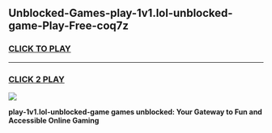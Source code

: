 
## Unblocked-Games-play-1v1.lol-unblocked-game-Play-Free-coq7z
<h3>
<a href="https://premium76.site?title=play-1v1.lol-unblocked-game&ref=23A">CLICK TO PLAY</a></h3>
<hr>

<h3>
<a href="https://premium76.site?title=play-1v1.lol-unblocked-game&ref=23A">CLICK 2 PLAY</a>
  
</h3>

<a href="https://premium76.site?title=play-1v1.lol-unblocked-game&ref=23A"><img src="https://clearcache.store/games.png"></a>


**play-1v1.lol-unblocked-game games unblocked: Your Gateway to Fun and Accessible Online Gaming**
